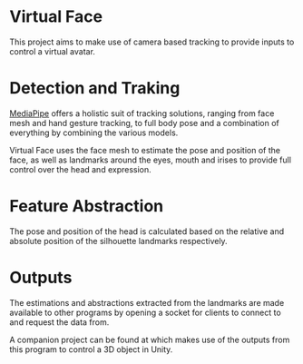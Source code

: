 # Virtual Face
This project aims to make use of camera based tracking to provide inputs to control a virtual avatar.

# Detection and Traking
[MediaPipe](https://google.github.io/mediapipe/) offers a holistic suit of tracking solutions, ranging from face mesh 
and hand gesture tracking, to full body pose and a combination of everything by combining the various models.

Virtual Face uses the face mesh to estimate the pose and position of the face, as well as landmarks around the eyes, 
mouth and irises to provide full control over the head and expression.

# Feature Abstraction
The pose and position of the head is calculated based on the relative and absolute position of the silhouette landmarks 
respectively.

# Outputs
The estimations and abstractions extracted from the landmarks are made available to other programs by opening a socket 
for clients to connect to and request the data from.

A companion project can be found at []() which makes use of the outputs from this program to control a 3D object in Unity. 
